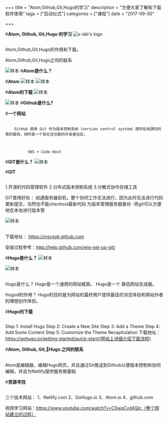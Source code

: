 +++
title = "Atom,Github,Git,Hugo的学习"
description = "方便大家了解和下载软件使用"
tags = ["启动仪式"]
categories = ["课程"]
date = "2017-09-30"

+++





#**Atom, Github, Git,Hugo 的学习**
![x-lab's logo](C:\x-lab\x-camp\static\atom_pitcure\图片1)
##
Atom,Github,Git,Hugo的作用和下载。

Atom,Github,Git,Hugo之间的联系


![样本](C:\x-lab\x-camp\static\atom_pitcure\图片2)
#**Atom是什么？**


#**Atom**
![样本](C:\x-lab\x-camp\static\atom_pitcure\图片3)
![样本](C:\x-lab\x-camp\static\atom_pitcure\图片4)


#**Atom的下载**
![样本](C:\x-lab\x-camp\static\atom_pitcure\图片5)


![样本](C:\x-lab\x-camp\static\atom_pitcure\图片2)
#**Github是什么?**


#**一个网站**
##
	    GitHub 使用 Git 作为版本控制系统（version control system）提供在线源码托管的服务。同时是一个有社交功能的开发者社区。



			  SNS + Code Host


#**GIT是什么？**
![样本](C:\x-lab\x-camp\static\atom_pitcure\图片2)


#**GIT**
##
1.开源的代码管理软件
2.分布式版本控制系统
3.分散式协作存储工具


GIT使用好处：
如遇服务器宕机，整个协同工作无法进行，因为此时无法进行代码更新提交，当然也不能checkout最新代码
为版本管理服务器备份
      -而git可以方便地在本地进行版本管


![样本](C:\x-lab\x-camp\static\atom_pitcure\图片8)
##
下载地址： https://msysgit.github.com

安装过程参考：http://help.github.com/win-set-up-git/


#**Hugo是什么？**
![样本](C:\x-lab\x-camp\static\atom_pitcure\图片2)

![样本](C:\x-lab\x-camp\static\atom_pitcure\图片6)
##
Hugo是什么？
Hugo是一个通用的网站框架。
Hugo是一个 静态网站生成器。

Hugod的作用？
Hugo的目的是为网站的最终用户提供最佳的浏览体验和网站作者的理想创作体验。


#**Hugo的下载**
##

Step 1: Install Hugo
Step 2: Create a New Site
Step 3: Add a Theme
Step 4: Add Some Content
Step 5: Customize the Theme
Recapitulation
下载地址：https://gohugo.io/getting-started/quick-start/(网站上详细介绍下载流程)


#**Atom, Github, Git,Hugo 之间的联系**
##



Atom是编辑器，编辑Hugo网页，并且通过Git推送到Github以便版本控制和协同编辑，并且为Netlify提供服务做基础


#**资源寻找**
##
三个技术网站：
1、Netlify.com
2、GoHugo.io
3、Atom.io
4、github.com

视频学习网站：https://www.youtube.com/watch?v=CSwoCvd4QIc（整个网站建立的过程）
